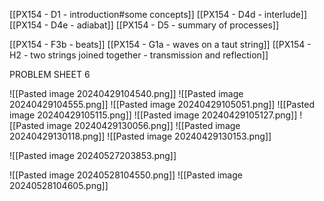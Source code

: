 [[PX154 - D1 - introduction#some concepts]]
[[PX154 - D4d - interlude]]
[[PX154 - D4e - adiabat]]
[[PX154 - D5 - summary of processes]]

[[PX154 - F3b - beats]]
[[PX154 - G1a - waves on a taut string]]
[[PX154 - H2 - two strings joined together - transmission and reflection]]

PROBLEM SHEET 6

![[Pasted image 20240429104540.png]]
![[Pasted image 20240429104555.png]]
![[Pasted image 20240429105051.png]]
![[Pasted image 20240429105115.png]]
![[Pasted image 20240429105127.png]]
![[Pasted image 20240429130056.png]]
![[Pasted image 20240429130118.png]]
![[Pasted image 20240429130153.png]]

![[Pasted image 20240527203853.png]]

![[Pasted image 20240528104550.png]]
![[Pasted image 20240528104605.png]]
